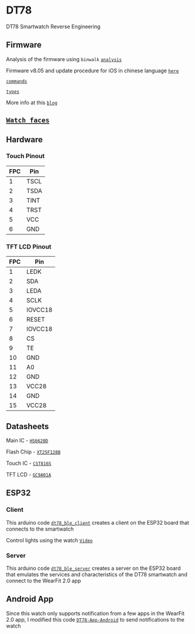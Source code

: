 # DT78 
DT78 Smartwatch Reverse Engineering

## Firmware
Analysis of the firmware using `binwalk` [`analysis`](https://github.com/fbiego/dt78/blob/master/firmware/analysis.md)

Firmware v8.05 and update procedure for iOS in chinese language [`here`](https://github.com/fbiego/dt78/tree/master/firmware/ios_ota_chinese)

[`commands`](https://github.com/fbiego/dt78/blob/master/DT78_COMMANDS.md)

[`types`](https://github.com/fbiego/dt78/blob/master/CMD_TYPES.md)

More info at this [`blog`](http://www.biego.tech/dt78)

## [`Watch faces`](https://github.com/fbiego/dt78/blob/master/firmware/watchface.md)

## Hardware

### Touch Pinout

| FPC | Pin |
| --- | --- |
| 1 | TSCL |
| 2 | TSDA |
| 3 | TINT |
| 4 | TRST |
| 5 | VCC |
| 6 | GND |

### TFT LCD Pinout

| FPC | Pin |
| --- | --- |
| 1 | LEDK |
| 2 | SDA |
| 3 | LEDA |
| 4 | SCLK |
| 5 | IOVCC18 |
| 6 | RESET |
| 7 | IOVCC18 |
| 8 | CS |
| 9 | TE |
| 10 | GND |
| 11 | A0|
| 12 | GND |
| 13 | VCC28 |
| 14 | GND |
| 15 | VCC28 |

## Datasheets
Main IC - [`HS6620D`](https://github.com/fbiego/dt78/blob/master/datasheets/HS6620D_data_sheet_V3.0.pdf)

Flash Chip - [`XT25F128B`](https://github.com/fbiego/dt78/blob/master/datasheets/XTX-XT25F128BSSIGT.pdf)

Touch IC - [`CST816S`](https://github.com/fbiego/dt78/blob/master/datasheets/CST816S.pdf)

TFT LCD - [`GC9A01A`](https://github.com/fbiego/dt78/blob/master/datasheets/GC9A01A.pdf)

## ESP32

### Client

This arduino code [`dt78_ble_client`](https://github.com/fbiego/dt78/blob/master/dt78_ble_client/dt78_ble_client.ino) creates a client on the ESP32 board that connects to the smartwatch

Control lights using the watch [`Video`](https://youtu.be/IGo9HJPbSt0)

### Server

This arduino code [`dt78_ble_server`](https://github.com/fbiego/dt78/blob/master/dt78_ble_server/dt78_ble_server.ino) creates a server on the ESP32 board that emulates the services and characteristics of the DT78 smartwatch and connect to the WearFit 2.0 app

## Android App

Since this watch only supports notification from a few apps in the WearFit 2.0 app, I modified this code [`DT78-App-Android`](https://github.com/fbiego/DT78-App-Android) to send notifications to the watch

